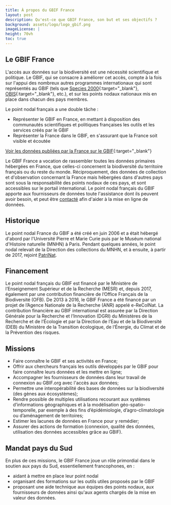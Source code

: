 ```yaml
---
title: À propos du GBIF France
layout: post
description: Qu'est-ce que GBIF France, son but et ses objectifs ?
background: assets/logo/logo_gbif.png
imageLicense: |
height: 70vh
toc: true
---
```

<style> .feature-img img {background-color: white; object-fit: contain }> </style>

## Le GBIF France
L'accès aux données sur la biodiversité est une nécessité scientifique et politique. Le GBIF, qui se consacre à améliorer cet accès, compte à la fois sur l'appui des nombreux autres programmes internationaux qui sont représentés au GBIF (tels que [Species 2000](https://species2000.org/){:target="_blank"}, [OBIS](https://obis.org/){:target="_blank"}, etc.), et sur les points nodaux nationaux mis en place dans chacun des pays membres.

Le point nodal français a une double tâche :
 - Représenter le GBIF en France, en mettant à disposition des communautés scientifiques et politiques françaises les outils et les services créés par le GBIF
 - Représenter la France dans le GBIF, en s'assurant que la France soit visible et écoutée
 
 [Voir les données publiées par la France sur le GBIF](https://www.gbif.org/country/FR/publishing){:target="_blank"}

 Le GBIF France a vocation de rassembler toutes les données primaires hébergées en France, que celles-ci concernent la biodiversité du territoire français ou du reste du monde. Réciproquement, des données de collection et d'observation concernant la France mais hébergées dans d'autres pays sont sous la responsabilité des points nodaux de ces pays, et sont accessibles sur le portail international. Le point nodal français du GBIF apporte aux fournisseurs de données toute l'assistance dont ils peuvent avoir besoin, et peut être [contacté](mailto:gbif@gbif.fr) afin d'aider à la mise en ligne de données.
 
## Historique

Le point nodal France du GBIF a été créé en juin 2006 et a était hébergé d'abord par l'Université Pierre et Marie Curie puis par le Muséum national d'Histoire naturelle (MNHN) à Paris. Pendant quelques années, le point nodal relevait de la Direction des collections du MNHN, et à ensuite, à partir de 2017, rejoint [PatriNat](/../../a_propos/patrinat).

## Financement
Le point nodal français du GBIF est financé par le Ministère de l’Enseignement Supérieur et de la Recherche (MESR) et, depuis 2017, également par une contribution financière de l’Office Français de la Biodiversité (OFB). De 2013 à 2016, le GBIF France a été financé par un projet de l’Agence Nationale de la Recherche (ANR) appelé e-ReColNat.
La contribution financière au GBIF international est assurée par la Direction Générale pour la Recherche et l’Innovation (DGRI) du Ministères de la Recherche et de l’Écologie et par la Direction de l’Eau et de la Biodiversité (DEB) du Ministère de la Transition écologique, de l’Énergie, du Climat et de la Prévention des risques.

## Missions
- Faire connaître le GBIF et ses activités en France;
- Offrir aux chercheurs français les outils développés par le GBIF pour faire connaître leurs données et les mettre en ligne;
- Accompagner les fournisseurs de données dans leur travail de connexion au GBIF.org avec l'accès aux données;
- Permettre une interopérabilité des bases de données sur la biodiversité (des gènes aux écosystèmes);
- Rendre possible de multiples utilisations recourant aux systèmes d’informations géographiques et à la modélisation géo-spatio-temporelle, par exemple à des fins d’épidémiologie, d’agro-climatologie ou d’aménagement de territoires;
- Estimer les lacunes de données en France pour y remédier;
- Assurer des actions de formation (connexion, qualité des données, utilisation des données accessibles grâce au GBIF).

## Mandat pays du Sud
En plus de ces missions, le GBIF France joue un rôle primordial dans le soutien aux pays du Sud, essentiellement francophones, en :
- aidant à mettre en place leur point nodal
- organisant des formations sur les outils utiles proposés par le GBIF
- proposant une aide technique aux équipes des points nodaux, aux fournisseurs de données ainsi qu'aux agents chargés de la mise en valeur des données.